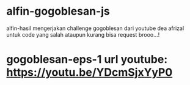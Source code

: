 # alfin-gogoblesan-js
alfin-hasil mengerjakan challenge gogoblesan dari youtube dea afrizal
untuk code yang salah ataupun kurang bisa request brooo...!

# gogoblesan-eps-1 url youtube: https://youtu.be/YDcmSjxYyP0 
